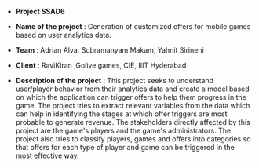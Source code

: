 * **Project SSAD6**

* **Name of the project** : Generation of customized offers for mobile games based on user analytics data.

* **Team** : Adrian Alva, Subramanyam Makam, Yahnit Sirineni

* **Client** : RaviKiran ,Golive games, CIE, IIIT Hyderabad

* **Description of the project** :
This project seeks to understand user/player behavior from their analytics data and create a model based on which the application can trigger offers to help them progress in the game. The project tries to extract relevant variables from the data which can help in identifying the stages at which offer triggers are most probable to generate revenue. The stakeholders directly affected by this project are the game's players and the game's administrators. The project also tries to classify players, games and offers into categories so that offers for each type of player and game can be triggered in the most effective way.
